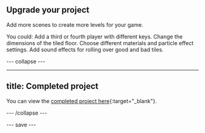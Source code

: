 ## Upgrade your project

Add more scenes to create more levels for your game. 

You could:
Add a third or fourth player with different keys.
Change the dimensions of the tiled floor.
Choose different materials and particle effect settings.
Add sound effects for rolling over good and bad tiles. 

--- collapse ---

---
title: Completed project
---

You can view the [completed project here](https://scratch.mit.edu/projects/485673032/){:target="_blank"}.

--- /collapse ---

--- save ---
